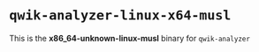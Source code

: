 # `qwik-analyzer-linux-x64-musl`

This is the **x86_64-unknown-linux-musl** binary for `qwik-analyzer`
